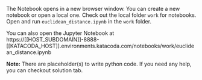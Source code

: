 
The Notebook opens in a new browser window. You can create a new notebook or open a local one. Check out the local folder `work` for notebooks. Open and run `euclidean_distance.ipynb` in the `work` folder.

You can also open the Jupyter Notebook at https://[[HOST_SUBDOMAIN]]-8888-[[KATACODA_HOST]].environments.katacoda.com/notebooks/work/euclidean_distance.ipynb

**Note:**
There are placeholder(s) to write python code. If you need any help, you can checkout solution tab.